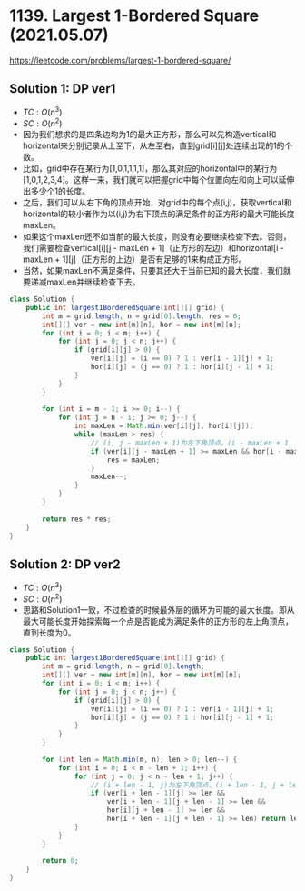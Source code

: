 # 1139. Largest 1-Bordered Square (2021.05.07)

https://leetcode.com/problems/largest-1-bordered-square/

## Solution 1: DP ver1

- $TC:O(n^3)$
- $SC:O(n^2)$
- 因为我们想求的是四条边均为1的最大正方形，那么可以先构造vertical和horizontal来分别记录从上至下，从左至右，直到grid[i][j]处连续出现的1的个数。
- 比如，grid中存在某行为[1,0,1,1,1,1]，那么其对应的horizontal中的某行为[1,0,1,2,3,4]。这样一来，我们就可以把握grid中每个位置向左和向上可以延伸出多少个1的长度。
- 之后，我们可以从右下角的顶点开始，对grid中的每个点(i,j)，获取vertical和horizontal的较小者作为以(i,j)为右下顶点的满足条件的正方形的最大可能长度maxLen。
- 如果这个maxLen还不如当前的最大长度，则没有必要继续检查下去。否则，我们需要检查vertical[i][j - maxLen + 1]（正方形的左边）和horizontal[i - maxLen + 1][j]（正方形的上边）是否有足够的1来构成正方形。
- 当然，如果maxLen不满足条件，只要其还大于当前已知的最大长度，我们就要递减maxLen并继续检查下去。

```java
class Solution {
    public int largest1BorderedSquare(int[][] grid) {
        int m = grid.length, n = grid[0].length, res = 0;
        int[][] ver = new int[m][n], hor = new int[m][n];
        for (int i = 0; i < m; i++) {
            for (int j = 0; j < n; j++) {
                if (grid[i][j] > 0) {
                    ver[i][j] = (i == 0) ? 1 : ver[i - 1][j] + 1;
                    hor[i][j] = (j == 0) ? 1 : hor[i][j - 1] + 1;
                }
            }
        }
        
        for (int i = m - 1; i >= 0; i--) {
            for (int j = n - 1; j >= 0; j--) {
                int maxLen = Math.min(ver[i][j], hor[i][j]);
                while (maxLen > res) {
                    // (i, j - maxLen + 1)为左下角顶点，(i - maxLen + 1, j)为右上角顶点
                    if (ver[i][j - maxLen + 1] >= maxLen && hor[i - maxLen + 1][j] >= maxLen) {
                        res = maxLen;
                    }
                    maxLen--;
                }
            }
        }
        
        return res * res;
    }
}
```

## Solution 2: DP ver2

- $TC:O(n^3)$
- $SC:O(n^2)$
- 思路和Solution1一致，不过检查的时候最外层的循环为可能的最大长度。即从最大可能长度开始探索每一个点是否能成为满足条件的正方形的左上角顶点，直到长度为0。

```java
class Solution {
    public int largest1BorderedSquare(int[][] grid) {
        int m = grid.length, n = grid[0].length;
        int[][] ver = new int[m][n], hor = new int[m][n];
        for (int i = 0; i < m; i++) {
            for (int j = 0; j < n; j++) {
                if (grid[i][j] > 0) {
                    ver[i][j] = (i == 0) ? 1 : ver[i - 1][j] + 1;
                    hor[i][j] = (j == 0) ? 1 : hor[i][j - 1] + 1;
                }
            }
        }
        
        for (int len = Math.min(m, n); len > 0; len--) {
            for (int i = 0; i < m - len + 1; i++) {
                for (int j = 0; j < n - len + 1; j++) {
                    // (i + len - 1, j)为左下角顶点，(i + len - 1, j + len - 1)为右下角顶点(i, j + len - 1)为右上角顶点
                    if (ver[i + len - 1][j] >= len && 
                        ver[i + len - 1][j + len - 1] >= len && 
                        hor[i][j + len - 1] >= len && 
                        hor[i + len - 1][j + len - 1] >= len) return len * len;
                }
            }
        }
        
        return 0;
    }
}
```